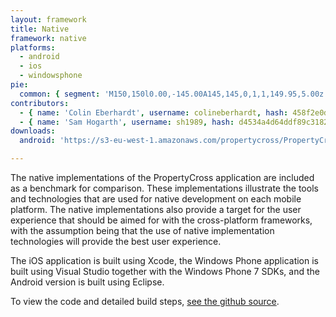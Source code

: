 ```yaml
---
layout: framework
title: Native
framework: native
platforms:
  - android
  - ios
  - windowsphone
pie:
  common: { segment: 'M150,150l0.00,-145.00A145,145,0,1,1,149.95,5.00z' }
contributors:
  - { name: 'Colin Eberhardt', username: colineberhardt, hash: 458f2e0d08d4114f8b323798cfea141d }
  - { name: 'Sam Hogarth', username: sh1989, hash: d4534a4d64ddf89c318221d9f0e766da }
downloads:
  android: 'https://s3-eu-west-1.amazonaws.com/propertycross/PropertyCross-native-2dbebe9cbd2efcc418ab87b1669f0102ee3640bb.apk'

---
```


The native implementations of the PropertyCross application are included as a benchmark for comparison. These implementations illustrate the tools and technologies that are used for native development on each mobile platform. The native implementations also provide a target for the user experience that should be aimed for with the cross-platform frameworks, with the assumption being that the use of native implementation technologies will provide the best user experience.

The iOS application is built using Xcode, the Windows Phone application is built using Visual Studio together with the Windows Phone 7 SDKs, and the Android version is built using Eclipse.


To view the code and detailed build steps, <a href='{{ site.githuburl }}/tree/master/native'>see the github source</a>.